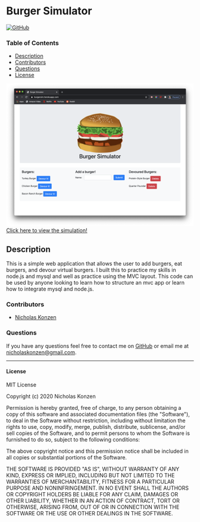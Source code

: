 # Burger Simulator
[![GitHub](https://img.shields.io/github/license/NTKonzen/README-Generator)](#license)

### Table of Contents
* [Description](#description)
* [Contributors](#contributors) 
* [Questions](#questions)
* [License](#license)

[![Heroku](./public/images/screenshot.png)](https://burgersim.herokuapp.com/)
[Click here to view the simulation!](https://burgersim.herokuapp.com/)

## Description ##

This is a simple web application that allows the user to add burgers, eat burgers, and devour virtual burgers. I built this to practice my skills in node.js and mysql and well as practice using the MVC layout. This code can be used by anyone looking to learn how to structure an mvc app or learn how to integrate mysql and node.js. 

### Contributors

* [Nicholas Konzen](https://github.com/NTKonzen)

### Questions
If you have any questions feel free to contact me on [GitHub](https://github.com/NTKonzen) or email me at nicholaskonzen@gmail.com.

---
#### License

MIT License

Copyright (c) 2020 Nicholas Konzen

Permission is hereby granted, free of charge, to any person obtaining a copy
of this software and associated documentation files (the "Software"), to deal
in the Software without restriction, including without limitation the rights
to use, copy, modify, merge, publish, distribute, sublicense, and/or sell
copies of the Software, and to permit persons to whom the Software is
furnished to do so, subject to the following conditions:

The above copyright notice and this permission notice shall be included in all
copies or substantial portions of the Software.

THE SOFTWARE IS PROVIDED "AS IS", WITHOUT WARRANTY OF ANY KIND, EXPRESS OR
IMPLIED, INCLUDING BUT NOT LIMITED TO THE WARRANTIES OF MERCHANTABILITY,
FITNESS FOR A PARTICULAR PURPOSE AND NONINFRINGEMENT. IN NO EVENT SHALL THE
AUTHORS OR COPYRIGHT HOLDERS BE LIABLE FOR ANY CLAIM, DAMAGES OR OTHER
LIABILITY, WHETHER IN AN ACTION OF CONTRACT, TORT OR OTHERWISE, ARISING FROM,
OUT OF OR IN CONNECTION WITH THE SOFTWARE OR THE USE OR OTHER DEALINGS IN THE
SOFTWARE.
